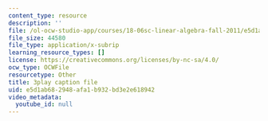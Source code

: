 ```yaml
---
content_type: resource
description: ''
file: /ol-ocw-studio-app/courses/18-06sc-linear-algebra-fall-2011/e5d1ab682948afa1b932bd3e2e618942_TX_vooSnhm8.srt
file_size: 44580
file_type: application/x-subrip
learning_resource_types: []
license: https://creativecommons.org/licenses/by-nc-sa/4.0/
ocw_type: OCWFile
resourcetype: Other
title: 3play caption file
uid: e5d1ab68-2948-afa1-b932-bd3e2e618942
video_metadata:
  youtube_id: null
---
```


